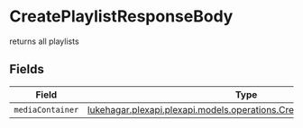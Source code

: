# CreatePlaylistResponseBody

returns all playlists


## Fields

| Field                                                                                                                               | Type                                                                                                                                | Required                                                                                                                            | Description                                                                                                                         |
| ----------------------------------------------------------------------------------------------------------------------------------- | ----------------------------------------------------------------------------------------------------------------------------------- | ----------------------------------------------------------------------------------------------------------------------------------- | ----------------------------------------------------------------------------------------------------------------------------------- |
| `mediaContainer`                                                                                                                    | [lukehagar.plexapi.plexapi.models.operations.CreatePlaylistMediaContainer](../../models/operations/CreatePlaylistMediaContainer.md) | :heavy_minus_sign:                                                                                                                  | N/A                                                                                                                                 |